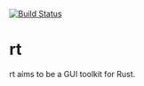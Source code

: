 [![Build Status](https://travis-ci.org/tripokey/rt.svg?branch=master)](https://travis-ci.org/tripokey/rt)

# rt

rt aims to be a GUI toolkit for Rust.
